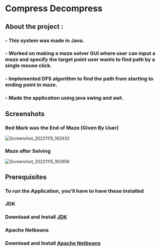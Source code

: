 # Compress Decompress

## About the project :

### - This system was made in Java.
### - Worked on making a maze solver GUI where user can input a maze and specify the target point user wants to find path by a single mouse click. 
### - Implemented DFS algorithm to find the path from starting to ending point in maze.
### - Made the application using java swing and awt.

## Screenshots

### Red Mark was the End of Maze (Given By User)

![Screenshot_20221115_162932](https://user-images.githubusercontent.com/115984987/201903762-023026d7-94bd-43d0-b557-33421b28455f.png)

### Maze after Solving

![Screenshot_20221115_162956](https://user-images.githubusercontent.com/115984987/201903961-2fc20838-711a-4dc1-8106-6ab0e7e465fa.png)


## Prerequisites

### To run the Application, you'll have to have these installed

### JDK
### Download and Install [JDK](https://www.oracle.com/in/java/technologies/downloads/#jdk19-windows)

### Apache Netbeans
### Download and Install [Apache Netbeans](https://netbeans.apache.org/)

